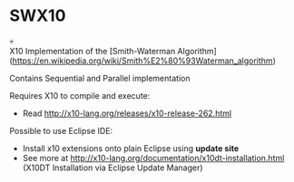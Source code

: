 # SWX10

:skull:  
X10 Implementation of the [Smith-Waterman Algorithm] (https://en.wikipedia.org/wiki/Smith%E2%80%93Waterman_algorithm)

Contains Sequential and Parallel implementation

Requires X10 to compile and execute:
- Read http://x10-lang.org/releases/x10-release-262.html

Possible to use Eclipse IDE:
- Install x10 extensions onto plain Eclipse using **update site**
- See more at http://x10-lang.org/documentation/x10dt-installation.html (X10DT Installation via Eclipse Update Manager)
